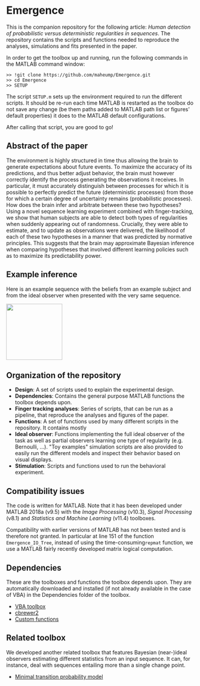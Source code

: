 # Emergence

This is the companion repository for the following article: *Human detection of probabilistic versus deterministic regularities in sequences*. The repository contains the scripts and functions needed to reproduce the analyses, simulations and fits presented in the paper.

In order to get the toolbox up and running, run the following commands in the MATLAB command window:

```
>> !git clone https://github.com/maheump/Emergence.git
>> cd Emergence
>> SETUP
```

The script ```SETUP.m``` sets up the environment required to run the different scripts. It should be re-run each time MATLAB is restarted as the toolbox do not save any change (be them paths added to MATLAB path list or figures' default properties) it does to the MATLAB default configurations.

After calling that script, you are good to go!

## Abstract of the paper

The environment is highly structured in time thus allowing the brain to generate expectations about future events. To maximize the accuracy of its predictions, and thus better adjust behavior, the brain must however correctly identify the process generating the observations it receives. In particular, it must accurately distinguish between processes for which it is possible to perfectly predict the future (deterministic processes) from those for which a certain degree of uncertainty remains (probabilistic processes). How does the brain infer and arbitrate between these two hypotheses? Using a novel sequence learning experiment combined with finger-tracking, we show that human subjects are able to detect both types of regularities when suddenly appearing out of randomness. Crucially, they were able to estimate, and to update as observations were delivered, the likelihood of each of these two hypotheses in a manner that was predicted by normative principles. This suggests that the brain may approximate Bayesian inference when comparing hypotheses that involved different learning policies such as to maximize its predictability power.

## Example inference

Here is an example sequence with the beliefs from an example subject and from the ideal observer when presented with the very same sequence.

<img src="Finger%20tracking%20analyses/figs/F_M.gif" width="150" align="center">

## Organization of the repository

* **Design**: A set of scripts used to explain the experimental design.
* **Dependencies**: Contains the general purpose MATLAB functions the toolbox depends upon.
* **Finger tracking analyses**: Series of scripts, that can be run as a pipeline, that reproduce the analyses and figures of the paper.
* **Functions**: A set of functions used by many different scripts in the repository. It contains mostly
* **Ideal observer**: Functions implementing the full ideal observer of the task as well as partial observers learning one type of regularity (e.g. Bernoulli, ...). "Toy examples" simulation scripts are also provided to easily run the different models and inspect their behavior based on visual displays.
* **Stimulation**: Scripts and functions used to run the behavioral experiment.

## Compatibility issues

The code is written for MATLAB. Note that it has been developed under MATLAB 2018a (v9.5) with the *Image Processing* (v10.3), *Signal Processing* (v8.1) and *Statistics and Machine Learning* (v11.4) toolboxes.

Compatibility with earlier versions of MATLAB has not been tested and is therefore not granted. In particular at line 151 of the function ```Emergence_IO_Tree```, instead of using the time-consuming```repmat``` function, we use a MATLAB fairly recently developed matrix logical computation.

## Dependencies

These are the toolboxes and functions the toolbox depends upon. They are automatically downloaded and installed (if not already available in the case of VBA) in the Dependencies folder of the toolbox.

* [VBA toolbox](http://mbb-team.github.io/VBA-toolbox/)
* [cbrewer2](https://github.com/maheump/matlab/)
* [Custom functions](https://github.com/maheump/matlab/)

## Related toolbox

We developed another related toolbox that features Bayesian (near-)ideal observers estimating different statistics from an input sequence. It can, for instance, deal with sequences entailing more than a single change point.

* [Minimal transition probability model](https://github.com/florentmeyniel/MinimalTransitionProbsModel)

